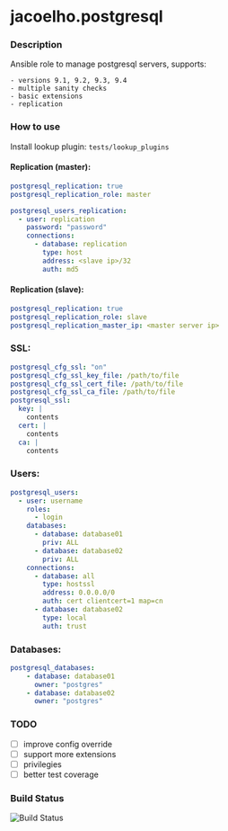# jacoelho.postgresql

### Description

Ansible role to manage postgresql servers, supports:

    - versions 9.1, 9.2, 9.3, 9.4
    - multiple sanity checks
    - basic extensions
    - replication

### How to use

Install lookup plugin:
```tests/lookup_plugins```

#### Replication (master):
```yaml
postgresql_replication: true
postgresql_replication_role: master

postgresql_users_replication:
  - user: replication
    password: "password"
    connections:
      - database: replication
        type: host
        address: <slave ip>/32
        auth: md5
```

#### Replication (slave):
```yaml
postgresql_replication: true
postgresql_replication_role: slave
postgresql_replication_master_ip: <master server ip>
```

### SSL:
```yaml
postgresql_cfg_ssl: "on"
postgresql_cfg_ssl_key_file: /path/to/file
postgresql_cfg_ssl_cert_file: /path/to/file
postgresql_cfg_ssl_ca_file: /path/to/file
postgresql_ssl:
  key: |
    contents
  cert: |
    contents
  ca: |
    contents
```

### Users:
```yaml
postgresql_users:
  - user: username
    roles:
      - login
    databases:
      - database: database01
        priv: ALL
      - database: database02
        priv: ALL
    connections:
      - database: all
        type: hostssl
        address: 0.0.0.0/0
        auth: cert clientcert=1 map=cn
      - database: database02
        type: local
        auth: trust
```

### Databases:
```yaml
postgresql_databases:
    - database: database01
      owner: "postgres"
    - database: database02
      owner: "postgres"
```


### TODO

- [ ] improve config override
- [ ] support more extensions
- [ ] privilegies
- [ ] better test coverage

### Build Status

![Build Status](https://travis-ci.org/jacoelho/jacoelho.postgresql.svg?branch=master)

